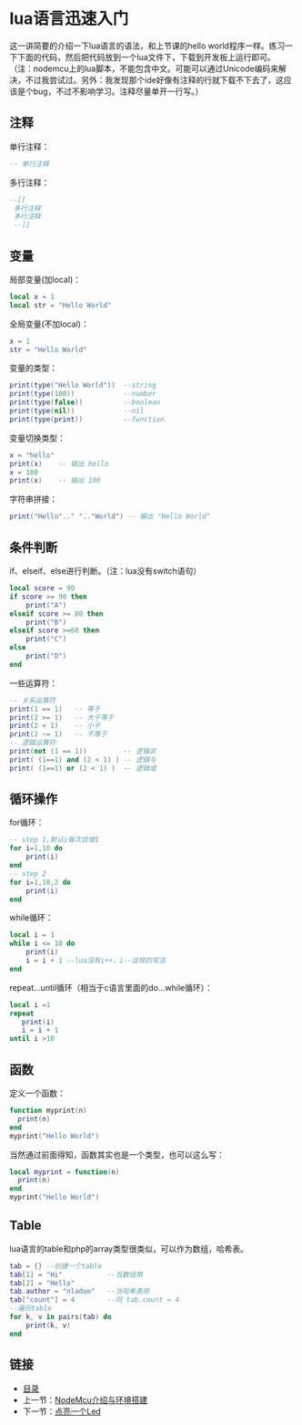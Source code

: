 # lua语言迅速入门
这一讲简要的介绍一下lua语言的语法，和上节课的hello world程序一样。练习一下下面的代码，然后把代码放到一个lua文件下，下载到开发板上运行即可。  
（注：nodemcu上的lua脚本，不能包含中文。可能可以通过Unicode编码来解决，不过我尝试过。另外：我发现那个ide好像有注释的行就下载不下去了，这应该是个bug，不过不影响学习。注释尽量单开一行写。）
## 注释
单行注释：
``` lua
-- 单行注释
```
多行注释：
``` lua
--[[
 多行注释
 多行注释
 --]]
```
## 变量
局部变量(加local)：
``` lua
local x = 1
local str = "Hello World"
```
全局变量(不加local)：
``` lua
x = 1
str = "Hello World"
```
变量的类型：
``` lua
print(type("Hello World")) 	--string
print(type(100))			--number
print(type(false))			--boolean
print(type(nil))			--nil
print(type(print))			--function
```
变量切换类型：
``` lua
x = "hello"
print(x)   	-- 输出 hello
x = 100
print(x)	-- 输出 100
```
字符串拼接：
``` lua
print("Hello".." ".."World") -- 输出 "Hello World"
```
## 条件判断
if、elseif、else进行判断。（注：lua没有switch语句）
``` lua
local score = 90
if score >= 90 then
	print("A")
elseif score >= 80 then
	print("B")	
elseif score >=60 then
	print("C")
else
	print("D")
end
```
一些运算符：
``` lua
-- 关系运算符
print(1 == 1)	-- 等于
print(2 >= 1)	-- 大于等于
print(2 < 1)	-- 小于
print(2 ~= 1)	-- 不等于
-- 逻辑运算符
print(not (1 == 1))			-- 逻辑非
print( (1==1) and (2 < 1) )	-- 逻辑与
print( (1==1) or (2 < 1) )	-- 逻辑或
```
## 循环操作
for循环：
``` lua
-- step 1,默认i每次自增1
for i=1,10 do 
	print(i)
end
-- step 2
for i=1,10,2 do 
	print(i)
end
```
while循环：
``` lua
local i = 1
while i <= 10 do
	print(i)
	i = i + 1 --lua没有i++，i--这样的写法
end
```

repeat...until循环（相当于c语言里面的do...while循环）：
``` lua
local i =1
repeat
   print(i)
   i = i + 1
until i >10
```
## 函数
定义一个函数：
``` lua
function myprint(n)
  print(n)
end
myprint("Hello World")
```
当然通过前面得知，函数其实也是一个类型，也可以这么写：
``` lua
local myprint = function(n)
  print(n)
end
myprint("Hello World")
```
## Table
lua语言的table和php的array类型很类似，可以作为数组，哈希表。
``` lua
tab = {} --创建一个table
tab[1] = "Hi"			--当数组用
tab[2] = "Hello"		
tab.author = "nladuo" 	--当哈希表用
tab["count"] = 4		--同 tab.count = 4
--遍历table
for k, v in pairs(tab) do
    print(k, v)
end
```
## 链接

- [目录](directory.md)  
- 上一节：[NodeMcu介绍与环境搭建](1.1.md)
- 下一节：[点亮一个Led](1.3.md)
